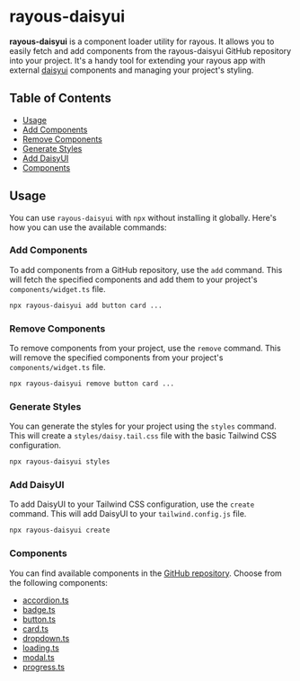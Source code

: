 # rayous-daisyui

**rayous-daisyui** is a component loader utility for rayous. It allows you to easily fetch and add components from the rayous-daisyui GitHub repository into your project. It's a handy tool for extending your rayous app with external [daisyui](https://daisyui.com/) components and managing your project's styling.

## Table of Contents

- [Usage](#usage)
- [Add Components](#add-components)
- [Remove Components](#remove-components)
- [Generate Styles](#generate-styles)
- [Add DaisyUI](#add-daisyui)
- [Components](#components)

## Usage

You can use `rayous-daisyui` with `npx` without installing it globally. Here's how you can use the available commands:

### Add Components

To add components from a GitHub repository, use the `add` command. This will fetch the specified components and add them to your project's `components/widget.ts` file.

```bash
npx rayous-daisyui add button card ...
``` 

### Remove Components

To remove components from your project, use the `remove` command. This will remove the specified components from your project's `components/widget.ts` file.

```bash
npx rayous-daisyui remove button card ...
``` 

### Generate Styles

You can generate the styles for your project using the `styles` command. This will create a `styles/daisy.tail.css` file with the basic Tailwind CSS configuration.

```bash
npx rayous-daisyui styles
``` 

### Add DaisyUI

To add DaisyUI to your Tailwind CSS configuration, use the `create` command. This will add DaisyUI to your `tailwind.config.js` file.

```bash
npx rayous-daisyui create
```

### Components

You can find available components in the [GitHub repository](https://github.com/kevinJ045/rayous-daisyui/tree/main/components). Choose from the following components:
-  [accordion.ts](https://github.com/kevinJ045/rayous-daisyui/blob/main/components/accordion.ts)
-  [badge.ts](https://github.com/kevinJ045/rayous-daisyui/blob/main/components/badge.ts)
-  [button.ts](https://github.com/kevinJ045/rayous-daisyui/blob/main/components/button.ts)
-  [card.ts](https://github.com/kevinJ045/rayous-daisyui/blob/main/components/card.ts)
-  [dropdown.ts](https://github.com/kevinJ045/rayous-daisyui/blob/main/components/dropdown.ts)
-  [loading.ts](https://github.com/kevinJ045/rayous-daisyui/blob/main/components/loading.ts)
-  [modal.ts](https://github.com/kevinJ045/rayous-daisyui/blob/main/components/modal.ts)
-	[progress.ts](https://github.com/kevinJ045/rayous-daisyui/blob/main/components/progress.ts)